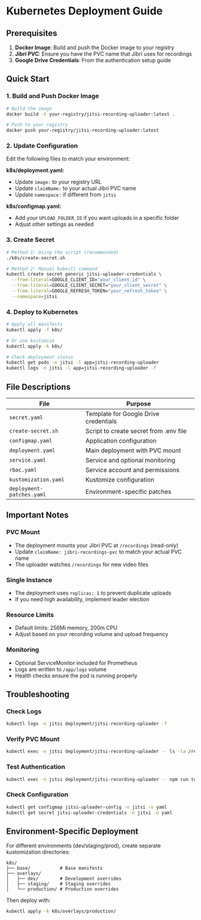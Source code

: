 # Kubernetes Deployment Guide

## Prerequisites

1. **Docker Image**: Build and push the Docker image to your registry
2. **Jibri PVC**: Ensure you have the PVC name that Jibri uses for recordings
3. **Google Drive Credentials**: From the authentication setup guide

## Quick Start

### 1. Build and Push Docker Image

```bash
# Build the image
docker build -t your-registry/jitsi-recording-uploader:latest .

# Push to your registry
docker push your-registry/jitsi-recording-uploader:latest
```

### 2. Update Configuration

Edit the following files to match your environment:

**k8s/deployment.yaml:**
- Update `image:` to your registry URL
- Update `claimName:` to your actual Jibri PVC name
- Update `namespace:` if different from `jitsi`

**k8s/configmap.yaml:**
- Add your `UPLOAD_FOLDER_ID` if you want uploads in a specific folder
- Adjust other settings as needed

### 3. Create Secret

```bash
# Method 1: Using the script (recommended)
./k8s/create-secret.sh

# Method 2: Manual kubectl command
kubectl create secret generic jitsi-uploader-credentials \
  --from-literal=GOOGLE_CLIENT_ID="your_client_id" \
  --from-literal=GOOGLE_CLIENT_SECRET="your_client_secret" \
  --from-literal=GOOGLE_REFRESH_TOKEN="your_refresh_token" \
  --namespace=jitsi
```

### 4. Deploy to Kubernetes

```bash
# Apply all manifests
kubectl apply -f k8s/

# Or use kustomize
kubectl apply -k k8s/

# Check deployment status
kubectl get pods -n jitsi -l app=jitsi-recording-uploader
kubectl logs -n jitsi -l app=jitsi-recording-uploader -f
```

## File Descriptions

| File | Purpose |
|------|---------|
| `secret.yaml` | Template for Google Drive credentials |
| `create-secret.sh` | Script to create secret from .env file |
| `configmap.yaml` | Application configuration |
| `deployment.yaml` | Main deployment with PVC mount |
| `service.yaml` | Service and optional monitoring |
| `rbac.yaml` | Service account and permissions |
| `kustomization.yaml` | Kustomize configuration |
| `deployment-patches.yaml` | Environment-specific patches |

## Important Notes

### PVC Mount
- The deployment mounts your Jibri PVC at `/recordings` (read-only)
- Update `claimName: jibri-recordings-pvc` to match your actual PVC name
- The uploader watches `/recordings` for new video files

### Single Instance
- The deployment uses `replicas: 1` to prevent duplicate uploads
- If you need high availability, implement leader election

### Resource Limits
- Default limits: 256Mi memory, 200m CPU
- Adjust based on your recording volume and upload frequency

### Monitoring
- Optional ServiceMonitor included for Prometheus
- Logs are written to `/app/logs` volume
- Health checks ensure the pod is running properly

## Troubleshooting

### Check Logs
```bash
kubectl logs -n jitsi deployment/jitsi-recording-uploader -f
```

### Verify PVC Mount
```bash
kubectl exec -n jitsi deployment/jitsi-recording-uploader -- ls -la /recordings
```

### Test Authentication
```bash
kubectl exec -n jitsi deployment/jitsi-recording-uploader -- npm run test-auth
```

### Check Configuration
```bash
kubectl get configmap jitsi-uploader-config -n jitsi -o yaml
kubectl get secret jitsi-uploader-credentials -n jitsi -o yaml
```

## Environment-Specific Deployment

For different environments (dev/staging/prod), create separate kustomization directories:

```
k8s/
├── base/           # Base manifests
├── overlays/
│   ├── dev/        # Development overrides
│   ├── staging/    # Staging overrides
│   └── production/ # Production overrides
```

Then deploy with:
```bash
kubectl apply -k k8s/overlays/production/
```